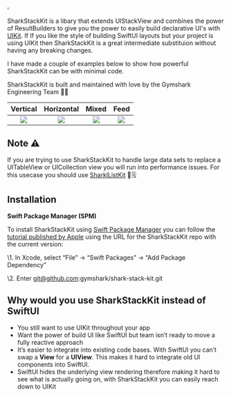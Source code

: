 ## <img src="https://i.ibb.co/TBpKFYB/Screenshot-2021-05-10-at-02-07-24.png" style="zoom:30%;" />

SharkStackKit is a libary that extends UIStackView and combines the power of ResultBuilders to give you the power to easily build declarative UI's with [UIKit](https://developer.apple.com/documentation/uikit). If If you like the style of building SwiftUI layouts but your project is using UIKit then SharkStackKit is a great intermediate substituion without having any breaking changes. 

I have made a couple of examples below to show how powerful SharkStackKit can be with minimal code.

SharkStackKit is built and maintained with love by the Gymshark Engineering Team 💙📱

|                      Vertical                      |                      Horizontal                      |                      Mixed                      |                      Feed                      |
| :------------------------------------------------: | :--------------------------------------------------: | :---------------------------------------------: | :--------------------------------------------: |
| ![](https://i.ibb.co/SfRFXhq/vertical-example.png) | ![](https://i.ibb.co/3C0FD39/horizontal-example.png) | ![](https://i.ibb.co/PxGHZc5/mixed-example.png) | ![](https://i.ibb.co/Ct7PTSX/feed-example.png) |



## Note ⚠️

If you are trying to use SharkStackKit to handle large data sets to replace a UITableView or UICollection view you will run into performance issues. For this usecase you should use [SharklListKit](https://github.com/gymshark/ios-shark-list-kit ) 🦈🗒

## Installation

**Swift Package Manager (SPM)**

To install SharkStackKit using [Swift Package Manager](https://github.com/apple/swift-package-manager) you can follow the [tutorial published by Apple](https://developer.apple.com/documentation/xcode/adding_package_dependencies_to_your_app) using the URL for the SharkStackKit repo with the current version:

\1. In Xcode, select “File” → “Swift Packages” → “Add Package Dependency”

\2. Enter git@github.com:gymshark/shark-stack-kit.git



## Why would you use SharkStackKit instead of SwiftUI

- You still want to use UIKit throughout your app
- Want the power of build UI like SwiftUI but team isn’t ready to move a fully reactive approach
- It’s easier to integrate into existing code bases. With SwiftUI you can’t swap a **View** for a **UIView**. This makes it hard to integrate old UI components into SwiftUI.
- SwiftUI hides the underlying view rendering therefore making it hard to see what is actually going on, with SharkStackKit you can easily reach down to UIKit
